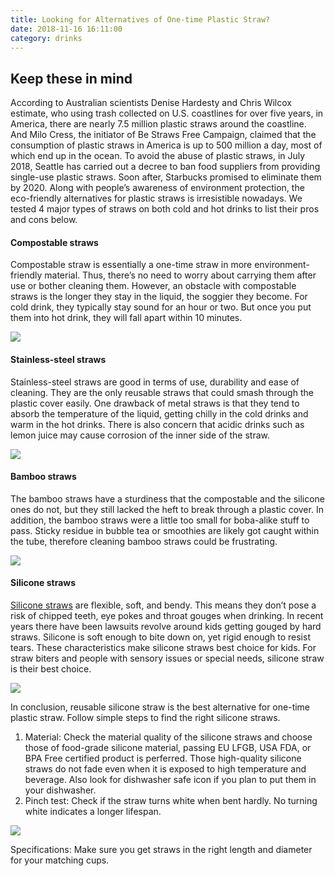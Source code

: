 ```yaml
---
title: Looking for Alternatives of One-time Plastic Straw?
date: 2018-11-16 16:11:00
category: drinks
---
```


## Keep these in mind

According to Australian scientists Denise Hardesty and Chris Wilcox estimate, who using trash collected on U.S. coastlines for over five years, in America, there are nearly 7.5 million plastic straws around the coastline. And Milo Cress, the initiator of Be Straws Free Campaign, claimed that the consumption of plastic straws in America is up to 500 million a day, most of which end up in the ocean. To avoid the abuse of plastic straws, in July 2018, Seattle has carried out a decree to ban food suppliers from providing single-use plastic straws. Soon after, Starbucks promised to eliminate them by 2020. Along with people’s awareness of environment protection, the eco-friendly alternatives for plastic straws is irresistible nowadays.
We tested 4 major types of straws on both cold and hot drinks to list their pros and cons below.

#### Compostable straws
Compostable straw is essentially a one-time straw in more environment-friendly material. Thus, there’s no need to worry about carrying them after use or bother cleaning them. However, an obstacle with compostable straws is the longer they stay in the liquid, the soggier they become. For cold drink, they typically stay sound for an hour or two. But once you put them into hot drink, they will fall apart within 10 minutes.

![](/images/9.png)

<!-- more -->

#### Stainless-steel straws
Stainless-steel straws are good in terms of use, durability and ease of cleaning. They are the only reusable straws that could smash through the plastic cover easily. One drawback of metal straws is that they tend to absorb the temperature of the liquid, getting chilly in the cold drinks and warm in the hot drinks. There is also concern that acidic drinks such as lemon juice may cause corrosion of the inner side of the straw.

![](/images/10.png)

#### Bamboo straws
The bamboo straws have a sturdiness that the compostable and the silicone ones do not, but they still lacked the heft to break through a plastic cover. In addition, the bamboo straws were a little too small for boba-alike stuff to pass. Sticky residue in bubble tea or smoothies are likely got caught within the tube, therefore cleaning bamboo straws could be frustrating.

![](/images/11.png)

#### Silicone straws
[Silicone straws](https://www.bubirdstraw.com/) are flexible, soft, and bendy. This means they don’t pose a risk of chipped teeth, eye pokes and throat gouges when drinking. In recent years there have been lawsuits revolve around kids getting gouged by hard straws. Silicone is soft enough to bite down on, yet rigid enough to resist tears. These characteristics make silicone straws best choice for kids. For straw biters and people with sensory issues or special needs, silicone straw is their best choice. 

![](/images/12.png)

In conclusion, reusable silicone straw is the best alternative for one-time plastic straw. Follow simple steps to find the right silicone straws. 

1. Material: Check the material quality of the silicone straws and choose those of food-grade silicone material, passing EU LFGB, USA FDA, or BPA Free certified product is perferred. Those high-quality silicone straws do not fade even when it is exposed to high temperature and beverage. Also look for dishwasher safe icon if you plan to put them in your dishwasher. 
2. Pinch test: Check if the straw turns white when bent hardly. No turning white indicates a longer lifespan.

![](/images/13.png)

Specifications: Make sure you get straws in the right length and diameter for your matching cups.
